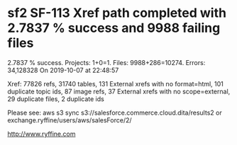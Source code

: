 # sf2 SF-113 Xref path completed with 2.7837 % success and 9988 failing files

2.7837 % success. Projects: 1+0=1.  Files: 9988+286=10274. Errors: 34,128328  On 2019-10-07 at 22:48:57

Xref: 77826 refs, 31740 tables, 131 External xrefs with no format=html, 101 duplicate topic ids, 87 image refs, 37 External xrefs with no scope=external, 29 duplicate files, 2 duplicate ids

Please see: aws s3 sync s3://salesforce.commerce.cloud.dita/results2 or exchange.ryffine/users/aws/salesForce/2/

http://www.ryffine.com
